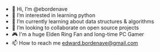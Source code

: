 - 👋 Hi, I’m @ebordenave
- 👀 I’m interested in learning python
- 🌱 I’m currently learning about data structures & algorithms
- 💞️ I’m looking to collaborate on open source projects
- 🎮 I'm a huge Elden Ring Fan and long-time PC Gamer
- 📫 How to reach me edward.bordenave@gmail.com

<!---
ebordenave/ebordenave is a ✨ special ✨ repository because its `README.md` (this file) appears on your GitHub profile.
You can click the Preview link to take a look at your changes.
--->
